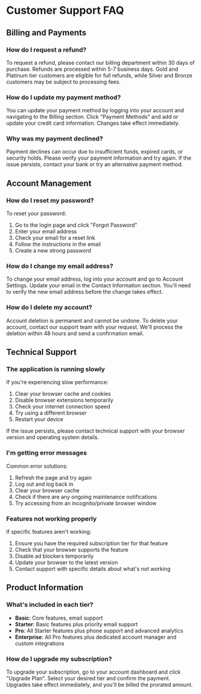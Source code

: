 # Customer Support FAQ

## Billing and Payments

### How do I request a refund?
To request a refund, please contact our billing department within 30 days of purchase. Refunds are processed within 5-7 business days. Gold and Platinum tier customers are eligible for full refunds, while Silver and Bronze customers may be subject to processing fees.

### How do I update my payment method?
You can update your payment method by logging into your account and navigating to the Billing section. Click "Payment Methods" and add or update your credit card information. Changes take effect immediately.

### Why was my payment declined?
Payment declines can occur due to insufficient funds, expired cards, or security holds. Please verify your payment information and try again. If the issue persists, contact your bank or try an alternative payment method.

## Account Management

### How do I reset my password?
To reset your password:
1. Go to the login page and click "Forgot Password"
2. Enter your email address
3. Check your email for a reset link
4. Follow the instructions in the email
5. Create a new strong password

### How do I change my email address?
To change your email address, log into your account and go to Account Settings. Update your email in the Contact Information section. You'll need to verify the new email address before the change takes effect.

### How do I delete my account?
Account deletion is permanent and cannot be undone. To delete your account, contact our support team with your request. We'll process the deletion within 48 hours and send a confirmation email.

## Technical Support

### The application is running slowly
If you're experiencing slow performance:
1. Clear your browser cache and cookies
2. Disable browser extensions temporarily
3. Check your internet connection speed
4. Try using a different browser
5. Restart your device

If the issue persists, please contact technical support with your browser version and operating system details.

### I'm getting error messages
Common error solutions:
1. Refresh the page and try again
2. Log out and log back in
3. Clear your browser cache
4. Check if there are any ongoing maintenance notifications
5. Try accessing from an incognito/private browser window

### Features not working properly
If specific features aren't working:
1. Ensure you have the required subscription tier for that feature
2. Check that your browser supports the feature
3. Disable ad blockers temporarily
4. Update your browser to the latest version
5. Contact support with specific details about what's not working

## Product Information

### What's included in each tier?
- **Basic**: Core features, email support
- **Starter**: Basic features plus priority email support
- **Pro**: All Starter features plus phone support and advanced analytics
- **Enterprise**: All Pro features plus dedicated account manager and custom integrations

### How do I upgrade my subscription?
To upgrade your subscription, go to your account dashboard and click "Upgrade Plan". Select your desired tier and confirm the payment. Upgrades take effect immediately, and you'll be billed the prorated amount.
